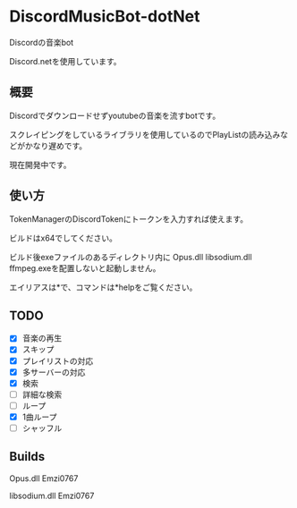 # DiscordMusicBot-dotNet
Discordの音楽bot 

Discord.netを使用しています。

## 概要 

Discordでダウンロードせずyoutubeの音楽を流すbotです。 

スクレイピングをしているライブラリを使用しているのでPlayListの読み込みなどがかなり遅めです。

現在開発中です。 

## 使い方 

TokenManagerのDiscordTokenにトークンを入力すれば使えます。  

ビルドはx64でしてください。

ビルド後exeファイルのあるディレクトリ内に Opus.dll libsodium.dll ffmpeg.exeを配置しないと起動しません。　

エイリアスは\*で、コマンドは\*helpをご覧ください。 

## TODO 

- [x] 音楽の再生
- [x] スキップ
- [x] プレイリストの対応
- [x] 多サーバーの対応 
- [x] 検索
- [ ] 詳細な検索 
- [ ] ループ
- [x] 1曲ループ
- [ ] シャッフル    

## Builds 

Opus.dll Emzi0767

libsodium.dll Emzi0767
